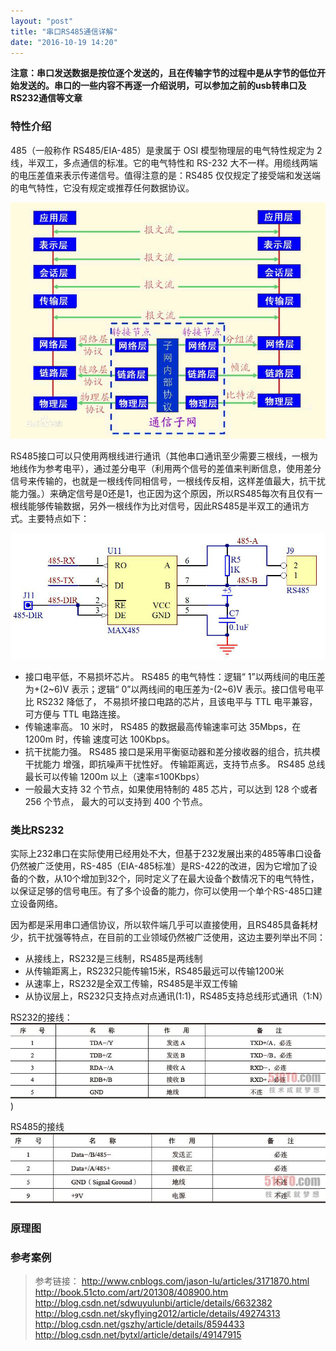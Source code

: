 ```yaml
---
layout: "post"
title: "串口RS485通信详解"
date: "2016-10-19 14:20"
---
```


**注意：串口发送数据是按位逐个发送的，且在传输字节的过程中是从字节的低位开始发送的。串口的一些内容不再逐一介绍说明，可以参加之前的usb转串口及RS232通信等文章**

### 特性介绍

485（一般称作 RS485/EIA-485）是隶属于 OSI 模型物理层的电气特性规定为 2 线，半双工，多点通信的标准。它的电气特性和 RS-232 大不一样。用缆线两端的电压差值来表示传递信号。值得注意的是：RS485 仅仅规定了接受端和发送端的电气特性，它没有规定或推荐任何数据协议。

![](https://raw.githubusercontent.com/noparkinghere/noparkinghere.github.io/master/img/2016-10-19-%E4%B8%B2%E5%8F%A3RS485%E9%80%9A%E4%BF%A1%E8%AF%A6%E8%A7%A3/1.jpg)

RS485接口可以只使用两根线进行通讯（其他串口通讯至少需要三根线，一根为地线作为参考电平），通过差分电平（利用两个信号的差值来判断信息，使用差分信号来传输的，也就是一根线传同相信号，一根线传反相，这样差值最大，抗干扰能力强。）来确定信号是0还是1，也正因为这个原因，所以RS485每次有且仅有一根线能够传输数据，另外一根线作为比对信号，因此RS485是半双工的通讯方式。主要特点如下：

![](https://raw.githubusercontent.com/noparkinghere/noparkinghere.github.io/master/img/2016-10-19-%E4%B8%B2%E5%8F%A3RS485%E9%80%9A%E4%BF%A1%E8%AF%A6%E8%A7%A3/2.jpg)

- 接口电平低，不易损坏芯片。 RS485 的电气特性：逻辑“ 1”以两线间的电压差为+(2~6)V
表示；逻辑“ 0”以两线间的电压差为-(2~6)V 表示。接口信号电平比 RS232 降低了，
不易损坏接口电路的芯片，且该电平与 TTL 电平兼容，可方便与 TTL 电路连接。
- 传输速率高。 10 米时， RS485 的数据最高传输速率可达 35Mbps，在 1200m 时，传输
速度可达 100Kbps。
- 抗干扰能力强。 RS485 接口是采用平衡驱动器和差分接收器的组合，抗共模干扰能力
增强，即抗噪声干扰性好。 传输距离远，支持节点多。 RS485 总线最长可以传输 1200m
以上（速率≤100Kbps）
- 一般最大支持 32 个节点，如果使用特制的 485 芯片，可以达到 128 个或者 256 个节点，
最大的可以支持到 400 个节点。

<!-- more -->


### 类比RS232

实际上232串口在实际使用已经用处不大，但基于232发展出来的485等串口设备仍然被广泛使用，RS-485（EIA-485标准）是RS-422的改进，因为它增加了设备的个数，从10个增加到32个，同时定义了在最大设备个数情况下的电气特性，以保证足够的信号电压。有了多个设备的能力，你可以使用一个单个RS-485口建立设备网络。

因为都是采用串口通信协议，所以软件端几乎可以直接使用，且RS485具备耗材少，抗干扰强等特点，在目前的工业领域仍然被广泛使用，这边主要列举出不同：

- 从接线上，RS232是三线制，RS485是两线制
- 从传输距离上，RS232只能传输15米，RS485最远可以传输1200米
- 从速率上，RS232是全双工传输，RS485是半双工传输
- 从协议层上，RS232只支持点对点通讯(1:1)，RS485支持总线形式通讯（1:N）


RS232的接线：
![](https://raw.githubusercontent.com/noparkinghere/noparkinghere.github.io/master/img/2016-10-19-%E4%B8%B2%E5%8F%A3RS485%E9%80%9A%E4%BF%A1%E8%AF%A6%E8%A7%A3/3.jpg))

RS485的接线
![](https://raw.githubusercontent.com/noparkinghere/noparkinghere.github.io/master/img/2016-10-19-%E4%B8%B2%E5%8F%A3RS485%E9%80%9A%E4%BF%A1%E8%AF%A6%E8%A7%A3/4.jpg)




### 原理图




### 参考案例




> 参考链接：
> http://www.cnblogs.com/jason-lu/articles/3171870.html
> http://book.51cto.com/art/201308/408900.htm
> http://blog.csdn.net/sdwuyulunbi/article/details/6632382
> http://blog.csdn.net/skyflying2012/article/details/49274313
> http://blog.csdn.net/gszhy/article/details/8594433
> http://blog.csdn.net/bytxl/article/details/49147915
